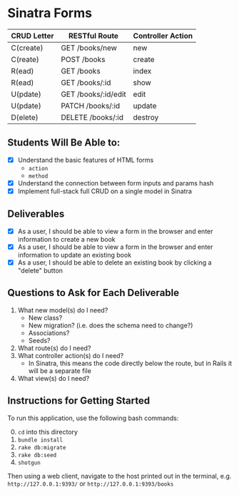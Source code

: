 # Sinatra Forms

| CRUD Letter | RESTful Route          | Controller Action |
|-------------|------------------------|-------------------|
| C(create)   | GET    /books/new      | new               |
| C(reate)    | POST   /books          | create            | 
| R(ead)      | GET    /books          | index             |
| R(ead)      | GET    /books/:id      | show              |
| U(pdate)    | GET    /books/:id/edit | edit              |
| U(pdate)    | PATCH  /books/:id      | update            |
| D(elete)    | DELETE /books/:id      | destroy           |

## Students Will Be Able to:
 
 - [x] Understand the basic features of HTML forms
    - `action`
    - `method`
 - [x] Understand the connection between form inputs and params hash
 - [x] Implement full-stack full CRUD on a single model in Sinatra

## Deliverables

 - [x] As a user, I should be able to view a form in the browser and enter information to create a new book
 - [x] As a user, I should be able to view a form in the browser and enter information to update an existing book
 - [x] As a user, I should be able to delete an existing book by clicking a "delete" button

## Questions to Ask for Each Deliverable

1. What new model(s) do I need?
    - New class?
    - New migration? (i.e. does the schema need to change?)
    - Associations?
    - Seeds?
2. What route(s) do I need?
3. What controller action(s) do I need?
    - In Sinatra, this means the code directly below the route, but in Rails it will be a separate file
4. What view(s) do I need?

## Instructions for Getting Started

To run this application, use the following bash commands:

0. `cd` into this directory
1. `bundle install`
2. `rake db:migrate`
3. `rake db:seed`
4. `shotgun`

Then using a web client, navigate to the host printed out in the terminal, e.g. `http://127.0.0.1:9393/` or `http://127.0.0.1:9393/books`
